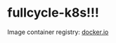 # fullcycle-k8s!!!

Image container registry: [docker.io](https://hub.docker.com/repository/docker/pirpedro/desafio-go)